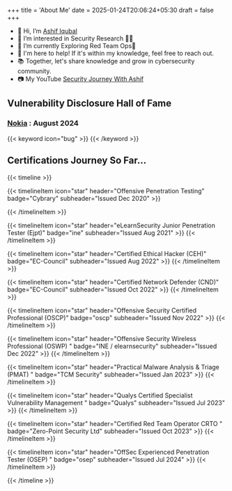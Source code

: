 +++
title = 'About Me'
date = 2025-01-24T20:06:24+05:30
draft = false
+++

- 👋 Hi, I’m  [Ashif Iqubal](https://ashifiqubal.com)
- 👀 I’m interested in Security Research 👨‍💻
- 🌱 I’m currently Exploring Red Team Ops🔺
- 🌟 I'm here to help! If it's within my knowledge, feel free to reach out.
- 📚 Together, let's share knowledge and grow in cybersecurity community.
- 📷 My YouTube [Security Journey With Ashif](https://www.youtube.com/@securityjourneywithashif)


##  Vulnerability Disclosure Hall of Fame 

### [Nokia](https://www.nokia.com/notices/responsible-disclosure/) : August 2024 
{{< keyword icon="bug" >}} {{< /keyword >}}

## Certifications Journey So Far... 


{{< timeline >}}

{{< timelineItem icon="star" header="Offensive Penetration Testing" badge="Cybrary" subheader="Issued Dec 2020" >}}

{{< /timelineItem >}}

{{< timelineItem icon="star" header="eLearnSecurity Junior Penetration Tester (Ejpt)" badge="ine" subheader="Issued Aug 2021" >}}
{{< /timelineItem >}}

{{< timelineItem icon="star" header="Certified Ethical Hacker (CEH)" badge="EC-Council" subheader="Issued Aug 2022" >}}
{{< /timelineItem >}}

{{< timelineItem icon="star" header="Certified Network Defender (CND)" badge="EC-Council" subheader="Issued Oct 2022" >}}
{{< /timelineItem >}}

{{< timelineItem icon="star" header="Offensive Security Certified Professional (OSCP)" badge="oscp" subheader="Issued Nov 2022" >}}
{{< /timelineItem >}}

{{< timelineItem icon="star" header="Offensive Security Wireless Professional (OSWP) " badge="INE / elearnsecurity" subheader="Issued Dec 2022" >}}
{{< /timelineItem >}}

{{< timelineItem icon="star" header="Practical Malware Analysis & Triage (PMAT) " badge="TCM Security" subheader="Issued Jan 2023" >}}
{{< /timelineItem >}}

{{< timelineItem icon="star" header="Qualys Certified Specialist Vulnerability Management " badge="Qualys" subheader="Issued Jul 2023" >}}
{{< /timelineItem >}}

{{< timelineItem icon="star" header="Certified Red Team Operator CRTO " badge="Zero-Point Security Ltd" subheader="Issued Oct 2023" >}}
{{< /timelineItem >}}

{{< timelineItem icon="star" header="OffSec Experienced Penetration Tester (OSEP) " badge="osep" subheader="Issued Jul 2024" >}}
{{< /timelineItem >}}



{{< /timeline >}}

